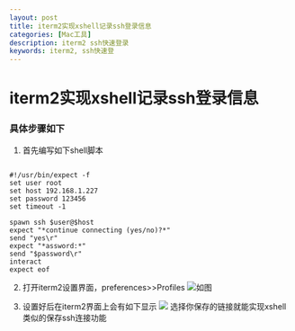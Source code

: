 ```yaml
---
layout: post
title: iterm2实现xshell记录ssh登录信息
categories: [Mac工具]
description: iterm2 ssh快速登录
keywords: iterm2, ssh快速登
---
```

# iterm2实现xshell记录ssh登录信息
### 具体步骤如下
1. 首先编写如下shell脚本
  ```

  #!/usr/bin/expect -f
  set user root
  set host 192.168.1.227
  set password 123456
  set timeout -1

  spawn ssh $user@$host
  expect "*continue connecting (yes/no)?*"
  send "yes\r"
  expect "*assword:*"
  send "$password\r"
  interact
  expect eof

  ```

2. 打开iterm2设置界面，preferences>>Profiles
![如图](/images/posts/tools/iterm2.jpg)

3. 设置好后在iterm2界面上会有如下显示
![](/images/posts/tools/iterm2-2.jpg)
选择你保存的链接就能实现xshell类似的保存ssh连接功能